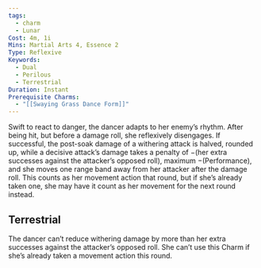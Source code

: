 ```yaml
---
tags:
  - charm
  - Lunar
Cost: 4m, 1i
Mins: Martial Arts 4, Essence 2
Type: Reflexive
Keywords:
  - Dual
  - Perilous
  - Terrestrial
Duration: Instant
Prerequisite Charms:
  - "[[Swaying Grass Dance Form]]"
---
```

Swift to react to danger, the dancer adapts to her enemy’s rhythm. After being hit, but before a damage roll, she reflexively disengages. If successful, the post-soak damage of a withering attack is halved, rounded up, while a decisive attack’s damage takes a penalty of −(her extra successes against the attacker’s opposed roll), maximum −(Performance), and she moves one range band away from her attacker after the damage roll. This counts as her movement action that round, but if she’s already taken one, she may have it count as her movement for the next round instead. 
## Terrestrial

The dancer can’t reduce withering damage by more than her extra successes against the attacker’s opposed roll. She can’t use this Charm if she’s already taken a movement action this round.